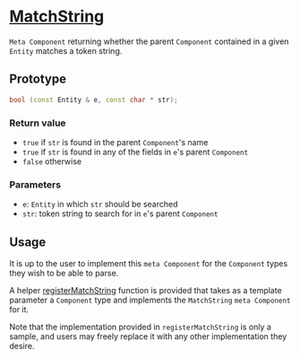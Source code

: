 # [MatchString](MatchString.hpp)

`Meta Component` returning whether the parent `Component` contained in a given `Entity` matches a token string.

## Prototype

```cpp
bool (const Entity & e, const char * str);
```

### Return value

* `true` if `str` is found in the parent `Component`'s name
* `true` if `str` is found in any of the fields in `e`'s parent `Component`
* `false` otherwise

### Parameters

* `e`: `Entity` in which `str` should be searched
* `str`: token string to search for in `e`'s parent `Component`

## Usage

It is up to the user to implement this `meta Component` for the `Component` types they wish to be able to parse.

A helper [registerMatchString](../../helpers/meta/impl/registerMatchString.md) function is provided that takes as a template parameter a `Component` type and implements the `MatchString` `meta Component` for it.

Note that the implementation provided in `registerMatchString` is only a sample, and users may freely replace it with any other implementation they desire.